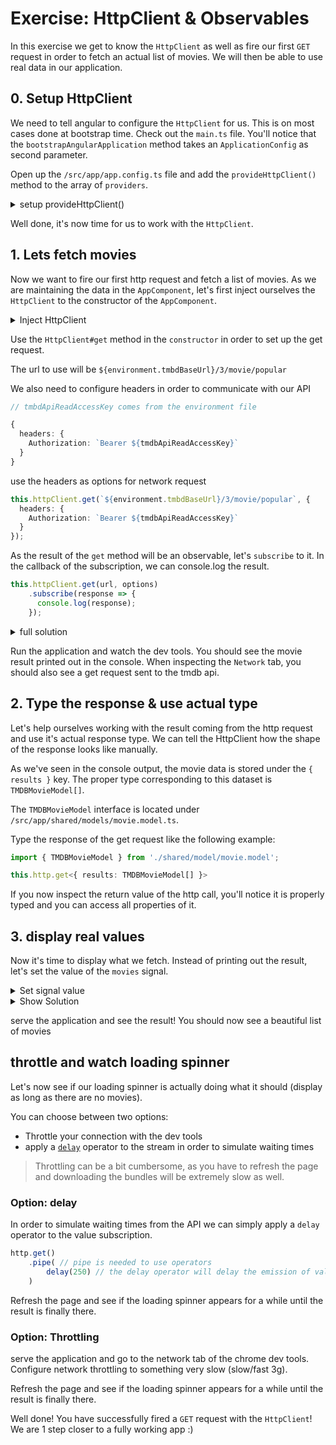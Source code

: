 # Exercise: HttpClient & Observables

In this exercise we get to know the `HttpClient` as well as fire our first `GET` request in order to fetch an actual list of movies. We will
then be able to use real data in our application.

## 0. Setup HttpClient

We need to tell angular to configure the `HttpClient` for us. This is on most cases done at bootstrap time.
Check out the `main.ts` file. You'll notice that the `bootstrapAngularApplication` method takes an `ApplicationConfig` as second
parameter.

Open up the `/src/app/app.config.ts` file and add the `provideHttpClient()` method to the array of `providers`.

<details>
    <summary>setup provideHttpClient()</summary>

```ts
// app.config.ts

import { provideHttpClient } from '@angular/common/http';

export const appConfig: ApplicationConfig = {
  providers: [
    provideHttpClient(),
    /* code after */
  ],
};

```

</details>

Well done, it's now time for us to work with the `HttpClient`.

## 1. Lets fetch movies

Now we want to fire our first http request and fetch a list of movies.
As we are maintaining the data in the `AppComponent`, let's first inject ourselves the `HttpClient` to the constructor of the `AppComponent`.

<details>
  <summary>Inject HttpClient</summary>

```ts
// src/app/app.component.ts

import { HttpClient } from '@angular/common/http';

@Component(/**/)
export class AppComponent {

  constructor(private http: HttpClient) {}
}
```

</details>

Use the `HttpClient#get` method in the `constructor` in order to set up the get request.

The url to use will be `${environment.tmbdBaseUrl}/3/movie/popular`

We also need to configure headers in order to communicate with our API

```ts
// tmbdApiReadAccessKey comes from the environment file

{
  headers: {
    Authorization: `Bearer ${tmdbApiReadAccessKey}`
  }
}
```

use the headers as options for network request

```ts
this.httpClient.get(`${environment.tmbdBaseUrl}/3/movie/popular`, {
  headers: {
    Authorization: `Bearer ${tmdbApiReadAccessKey}`
  }
});
```

As the result of the `get` method will be an observable, let's `subscribe` to it.
In the callback of the subscription, we can console.log the result.

```ts
this.httpClient.get(url, options)
    .subscribe(response => {
      console.log(response);
    });
```

<details>
    <summary>full solution</summary>

```ts
// app.component.ts
import { environment } from './environment';
import { HttpClient } from '@angular/common/http';

@Component(/**/)
export class AppComponent {

  constructor(private http: HttpClient) {
    
    const { tmdbBaseUrl, tmdbApiReadAccessKey } = environment;
    
    this.http.get(
      `${ tmdbBaseUrl }/3/movie/popular`,
      {
        headers: {
          Authorization: `Bearer ${ tmdbApiReadAccessKey }`,
        },
      }
    ).subscribe(response => {
      console.log(response);
    });
  }
}
```
</details>

Run the application and watch the dev tools. You should see the movie result printed out in the console.
When inspecting the `Network` tab, you should also see a get request sent to the tmdb api.

## 2. Type the response & use actual type

Let's help ourselves working with the result coming from the http request and use it's actual response type. We can tell the HttpClient how the shape of the
response looks like manually.

As we've seen in the console output, the movie data is stored under the `{ results }` key. The proper type corresponding
to this dataset is `TMDBMovieModel[]`. 

The `TMDBMovieModel` interface is located under `/src/app/shared/models/movie.model.ts`.

Type the response of the get request like the following example:

```ts
import { TMDBMovieModel } from './shared/model/movie.model';

this.http.get<{ results: TMDBMovieModel[] }>
```

If you now inspect the return value of the http call, you'll notice it is properly typed and you can access all properties of it.

## 3. display real values

Now it's time to display what we fetch. Instead of printing out the result, let's set the value of the `movies` signal.

<details>
  <summary>Set signal value</summary>

```ts

const { tmdbBaseUrl, tmdbApiReadAccessKey } = environment;
this.http
  .get<{ results: TMDBMovieModel[] }>(`${tmdbBaseUrl}/3/movie/popular`, {
    headers: {
      Authorization: `Bearer ${tmdbApiReadAccessKey}`,
    },
  })
  .subscribe(response => {
    this.movies.set(response.results);
  });

```

</details>


<details>
    <summary>Show Solution</summary>

```ts
// app.component.ts

movies = signal<TMDBMovieModel[]>([]);

constructor(
    private httpClient: HttpClient
) {}

ngOnInit() {
    // destruct environment variables
    const { tmdbBaseUrl, tmdbApiReadAccessKey } = environment;
    this.httpClient.get<{ results: MovieModel[]}>(
        `${tmdbBaseUrl}/3/movie/popular`,
        {
            headers: {
                Authorization: `Bearer ${tmdbApiReadAccessKey}`,
            },
        }
    ).subscribe(response => {
        this.movies.set(response.results);
    });
}
```
</details>

serve the application and see the result! You should now see a beautiful list of movies

## throttle and watch loading spinner

Let's now see if our loading spinner is actually doing what it should (display as long as there are no movies).

You can choose between two options:
* Throttle your connection with the dev tools
* apply a [`delay`](https://rxjs.dev/api/operators/delay) operator to the stream in order to simulate waiting times

> Throttling can be a bit cumbersome, as you have to refresh the page and downloading the bundles will be extremely slow as well.

### Option: delay

In order to simulate waiting times from the API we can simply apply a `delay` operator to the value subscription.

```ts
http.get()
    .pipe( // pipe is needed to use operators
        delay(250) // the delay operator will delay the emission of values for the configured amount of time in ms
    )
```

Refresh the page and see if the loading spinner appears for a while until the result is finally there.

### Option: Throttling

serve the application and go to the network tab of the chrome dev tools.
Configure network throttling to something very slow (slow/fast 3g).

Refresh the page and see if the loading spinner appears for a while until the result is finally there.


Well done! You have successfully fired a `GET` request with the `HttpClient`! We are 1 step closer to a fully
working app :)
